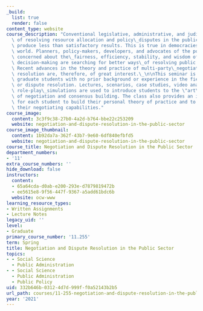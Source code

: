 ```yaml
---
_build:
  list: true
  render: false
content_type: website
course_description: "Conventional legislative, administrative, and judicial means\
  \ of resolving resource allocation and policy\_disputes in the public sector often\
  \ produce less than satisfactory results. This is true in democracies around\_the\
  \ world. Planners, policy-makers, developers, and advocates of the poor who are\
  \ concerned about the\_fairness, efficiency, stability, and wisdom of public sector\
  \ decision-making are searching for better ways\_of resolving public policy disagreements.\
  \ Recent advances in the theory and practice of multi-party\_negotiation and dispute\
  \ resolution are, therefore, of great interest.\_\n\nThis seminar is designed for\
  \ graduate students with no prior background or experience in the fields of\_ negotiation\
  \ or dispute resolution. Lectures, scenarios, case studies, video analysis, and\
  \ role-play\_simulations are used to introduce students to the \"art\" and \"science\"\
  \ of negotiation and consensus building. The class also provides an intensive opportunity\
  \ for each student to build their personal theory of practice and to strengthen\
  \ their negotiating capabilities."
course_image:
  content: 3c3f9c38-27b0-4a2d-b764-bbe22c253209
  website: negotiation-and-dispute-resolution-in-the-public-sector
course_image_thumbnail:
  content: 1b92da7a-362f-43b7-9e60-6df840efbfd5
  website: negotiation-and-dispute-resolution-in-the-public-sector
course_title: Negotiation and Dispute Resolution in the Public Sector
department_numbers:
- '11'
extra_course_numbers: ''
hide_download: false
instructors:
  content:
  - 65a64cda-d0ab-e200-293e-d7879819472b
  - ee5615e8-9f56-447f-9367-a5add61bdc6b
  website: ocw-www
learning_resource_types:
- Written Assignments
- Lecture Notes
legacy_uid: ''
level:
- Graduate
primary_course_number: '11.255'
term: Spring
title: Negotiation and Dispute Resolution in the Public Sector
topics:
- - Social Science
  - Public Administration
- - Social Science
  - Public Administration
  - Public Policy
uid: 332b646b-0312-4d7d-999f-f0a52143b2b5
url_path: courses/11-255-negotiation-and-dispute-resolution-in-the-public-sector-spring-2021
year: '2021'
---
```

